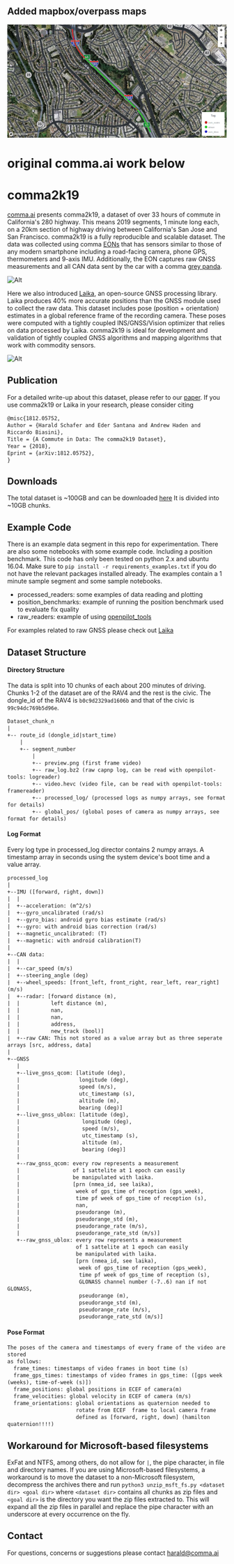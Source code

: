 ## Added mapbox/overpass maps
![Alt](mapbox_osm_overpass.png "openstreetmap nodes plotted onto mapboxgl plugin")

# original comma.ai work below
# comma2k19
[comma.ai](https://comma.ai) presents comma2k19, a dataset of over 33 hours of commute in California's 280 highway. This means 2019 segments, 1 minute long each, on a 20km section of highway driving between California's San Jose and San Francisco. comma2k19 is a fully reproducible and scalable dataset. The data was collected using comma [EONs](https://comma.ai/shop/products/eon-gold-dashcam-devkit/) that has sensors similar to those of any modern smartphone including a road-facing camera, phone GPS, thermometers and 9-axis IMU. Additionally, the EON captures raw GNSS measurements and all CAN data sent by the car with a comma [grey panda](https://comma.ai/shop/products/panda-obd-ii-dongle/). 

![Alt](testmesh3d.png "Path and lanes projected onto image")

Here we also introduced [Laika](https://github.com/commaai/laika), an open-source GNSS processing library. Laika produces 40% more accurate positions than the GNSS module used to collect the raw data. This dataset includes pose (position + orientation) estimates in a global reference frame of the recording camera. These poses were computed with a tightly coupled INS/GNSS/Vision optimizer that relies on data processed by Laika. comma2k19 is ideal for development and validation of tightly coupled GNSS algorithms and mapping algorithms that work with commodity sensors. 

![Alt](merged.png "Mapping experiment based on poses from this dataset")


## Publication
For a detailed write-up about this dataset, please refer to our [paper](https://arxiv.org/abs/1812.05752v1). If you use comma2k19 or Laika in your research, please consider citing
```text
@misc{1812.05752,
Author = {Harald Schafer and Eder Santana and Andrew Haden and Riccardo Biasini},
Title = {A Commute in Data: The comma2k19 Dataset},
Year = {2018},
Eprint = {arXiv:1812.05752},
}
```

## Downloads
The total dataset is ~100GB and can be downloaded [here](http://academictorrents.com/details/65a2fbc964078aff62076ff4e103f18b951c5ddb) It is divided into ~10GB chunks.

## Example Code
There is an example data segment in this repo for experimentation. There are also some notebooks with some example code. Including a position benchmark. This code has only been tested on python 2.x and ubuntu 16.04. Make sure to `pip install -r requirements_examples.txt` if you do not have the relevant packages installed already.
The examples contain a 1 minute sample segment and some sample notebooks.
* processed_readers: some examples of data reading and plotting
* position_benchmarks: example of running the position benchmark used to evaluate fix quality
* raw_readers: example of using [openpilot_tools](https://github.com/commaai/openpilot-tools)

For examples related to raw GNSS please check out [Laika](https://github.com/commaai/laika)

## Dataset Structure

#### Directory Structure
The data is split into 10 chunks of each about 200 minutes of driving. Chunks 1-2 of the dataset are of the RAV4 and the rest is the civic. The dongle_id of the RAV4 is `b0c9d2329ad1606b` and that of the civic is `99c94dc769b5d96e`.
```
Dataset_chunk_n
|
+-- route_id (dongle_id|start_time)
    |
    +-- segment_number
        |
        +-- preview.png (first frame video)
        +-- raw_log.bz2 (raw capnp log, can be read with openpilot-tools: logreader)
        +-- video.hevc (video file, can be read with openpilot-tools: framereader)
        +-- processed_log/ (processed logs as numpy arrays, see format for details)
        +-- global_pos/ (global poses of camera as numpy arrays, see format for details)
```

#### Log Format
Every log type in processed_log director contains 2 numpy arrays. A timestamp array in seconds using the system device's boot time and a value array.
```
processed_log
|
+--IMU ([forward, right, down])
|  |
|  +--acceleration: (m^2/s)
|  +--gyro_uncalibrated (rad/s)
|  +--gyro_bias: android gyro bias estimate (rad/s)
|  +--gyro: with android bias correction (rad/s)
|  +--magnetic_uncalibrated: (T)
|  +--magnetic: with android calibration(T)
|
+--CAN data:
|  |
|  +--car_speed (m/s)
|  +--steering_angle (deg)
|  +--wheel_speeds: [front_left, front_right, rear_left, rear_right] (m/s)
|  +--radar: [forward distance (m),
|  |          left distance (m),
|  |          nan,
|  |          nan,
|  |          address,
|  |          new_track (bool)]
|  +--raw CAN: This not stored as a value array but as three seperate arrays [src, address, data]
|
+--GNSS
   |
   +--live_gnss_qcom: [latitude (deg),
   |                   longitude (deg),
   |                   speed (m/s),
   |                   utc_timestamp (s),
   |                   altitude (m),
   |                   bearing (deg)]
   +--live_gnss_ublox: [latitude (deg),
   |                    longitude (deg),
   |                    speed (m/s),
   |                    utc_timestamp (s),
   |                    altitude (m),
   |                    bearing (deg)]
   |
   +--raw_gnss_qcom: every row represents a measurement
   |                 of 1 sattelite at 1 epoch can easily
   |                 be manipulated with laika.
   |                 [prn (nmea_id, see laika),
   |                  week of gps_time of reception (gps_week),
   |                  time pf week of gps_time of reception (s),
   |                  nan,
   |                  pseudorange (m),
   |                  pseudorange_std (m),
   |                  pseudorange_rate (m/s),
   |                  pseudorange_rate_std (m/s)]
   +--raw_gnss_ublox: every row represents a measurement
                      of 1 sattelite at 1 epoch can easily
                      be manipulated with laika.
                      [prn (nmea_id, see laika),
                       week of gps_time of reception (gps_week),
                       time pf week of gps_time of reception (s),
                       GLONASS channel number (-7..6) nan if not GLONASS,
                       pseudorange (m),
                       pseudorange_std (m),
                       pseudorange_rate (m/s),
                       pseudorange_rate_std (m/s)]
```



#### Pose Format
```
The poses of the camera and timestamps of every frame of the video are stored
as follows:
  frame_times: timestamps of video frames in boot time (s)
  frame_gps_times: timestamps of video frames in gps_time: ([gps week (weeks), time-of-week (s)])
  frame_positions: global positions in ECEF of camera(m)
  frame_velocities: global velocity in ECEF of camera (m/s)
  frame_orientations: global orientations as quaternion needed to
                      rotate from ECEF  frame to local camera frame
                      defined as [forward, right, down] (hamilton quaternion!!!!)
```
## Workaround for Microsoft-based filesystems
ExFat and NTFS, among others, do not allow for `|`, the pipe character, in file and directory names. If you are using Microsoft-based filesystems, a workaround is to move the dataset to a non-Microsoft filesystem, decompress the archives there and run `python3 unzip_msft_fs.py <dataset dir> <goal dir>` where `<dataset dir>` contains all chunks as zip files and `<goal dir>` is the directory you want the zip files extracted to. This will expand all the zip files in parallel and replace the pipe character with an underscore at every occurrence on the fly.

## Contact
For questions, concerns or suggestions please contact harald@comma.ai
